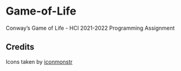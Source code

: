 # Game-of-Life
Conway’s Game of Life - HCI 2021-2022 Programming Assignment


## Credits
Icons taken by [iconmonstr](https://iconmonstr.com/)

